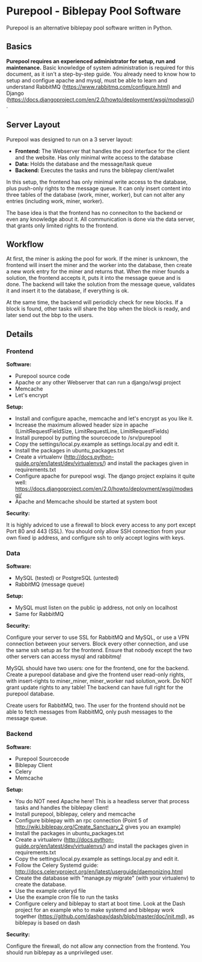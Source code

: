# Purepool - Biblepay Pool Software

Purepool is an alternative biblepay pool software written in Python.

## Basics

**Purepool requires an experienced administrator for setup, run and maintenance.**
Basic knowledge of system administration is required for this document, as it isn't a step-by-step guide. You already need to know how to setup and configue apache and mysql, must be able to learn and understand RabbitMQ (https://www.rabbitmq.com/configure.html) and Django (https://docs.djangoproject.com/en/2.0/howto/deployment/wsgi/modwsgi/).

## Server Layout

Purepool was designed to run on a 3 server layout:

* **Frontend:** The Webserver that handles the pool interface for the client and the website. Has only minimal write access to the database
* **Data:** Holds the database and the message/task queue
* **Backend:** Executes the tasks and runs the biblepay client/wallet

In this setup, the frontend has only minimal write access to the database, plus push-only rights to the message queue. It can only insert content into three tables of the database (work, miner, worker), but can not alter any entries (including work, miner, worker).

The base idea is that the frontend has no conneciton to the backend or even any knowledge about it. All communication is done via the data server, that grants only limited rights to the frontend.

## Workflow

At first, the miner is asking the pool for work. If the miner is unknown, the frontend will insert the miner and the worker into the database, then create a new work entry for the miner and returns that.
When the miner founds a solution, the frontend accepts it, puts it into the message queue and is done.
The backend will take the solution from the message queue, validates it and insert it to the database, if everything is ok.

At the same time, the backend will periodicly check for new blocks.
If a block is found, other tasks will share the bbp when the block is ready, and later send out the bbp to the users.

## Details

### Frontend

**Software:**

* Purepool source code
* Apache or any other Webserver that can run a django/wsgi project
* Memcache
* Let's encrypt

**Setup:**

* Install and configure apache, memcache and let's encrypt as you like it.
* Increase the maximum allowed header size in apache (LimitRequestFieldSize, LimitRequestLine, LimitRequestFields)
* Install purepool by putting the sourcecode to /srv/purepool
* Copy the settings/local.py.example as settings.local.py and edit it.
* Install the packages in ubuntu_packages.txt
* Create a virtualenv (http://docs.python-guide.org/en/latest/dev/virtualenvs/) and install the packages given in requirements.txt
* Configure apache for purepool wsgi. The django project explains it quite well: https://docs.djangoproject.com/en/2.0/howto/deployment/wsgi/modwsgi/
* Apache and Memcache should be started at system boot

**Security:**

It is highly adviced to use a firewall to block every access to any port except Port 80 and 443 (SSL).
You should only allow SSH connection from your own fixed ip address, and configure ssh to only accept logins with keys.

### Data

**Software:**

* MySQL (tested) or PostgreSQL (untested)
* RabbitMQ (message queue)

**Setup:**

* MySQL must listen on the public ip address, not only on localhost
* Same for RabbitMQ

**Security:**

Configure your server to use SSL for RabbitMQ and MySQL, or use a VPN connection between your servers. Block every other connection, and use the same ssh setup as for the frontend. Ensure that nobody except the two other servers can access mysql and rabbitmq!

MySQL should have two users: one for the frontend, one for the backend. Create a purepool database and give the frontend user read-only rights, with insert-rights to miner_miner, miner_worker nad solution_work. Do NOT grant update rights to any table!
The backend can have full right for the purepool database.

Create users for RabbitMQ, two. The user for the frontend should not be able to fetch messages from RabbitMQ, only push messages to the message queue.

### Backend

**Software:**

* Purepool Sourcecode
* Biblepay Client
* Celery
* Memcache

**Setup:**

* You do NOT need Apache here! This is a headless server that process tasks and handles the biblepay client!
* Install purepool, biblepay, celery and memcache
* Configure biblepay with an rpc connection (Point 5 of http://wiki.biblepay.org/Create_Sanctuary_2 gives you an example)
* Install the packages in ubuntu_packages.txt
* Create a virtualenv (http://docs.python-guide.org/en/latest/dev/virtualenvs/) and install the packages given in requirements.txt
* Copy the settings/local.py.example as settings.local.py and edit it.
* Follow the Celery Systemd guide: http://docs.celeryproject.org/en/latest/userguide/daemonizing.html
* Create the databasse with "manage.py migrate" (with your virtualenv) to create the database.
* Use the example celeryd file
* Use the example cron file to run the tasks
* Configure celery and biblepay to start at boot time. Look at the Dash project for an example who to make systemd and biblepay work together (https://github.com/dashpay/dash/blob/master/doc/init.md), as biblepay is based on dash


**Security:**

Configure the firewall, do not allow any connection from the frontend.
You should run biblepay as a unprivileged user.

